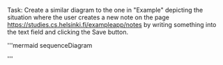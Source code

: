 Task: Create a similar diagram to the one in "Example" depicting the situation where the user creates a new note on the page https://studies.cs.helsinki.fi/exampleapp/notes by writing something into the text field and clicking the Save button.

'''mermaid
sequenceDiagram


'''
